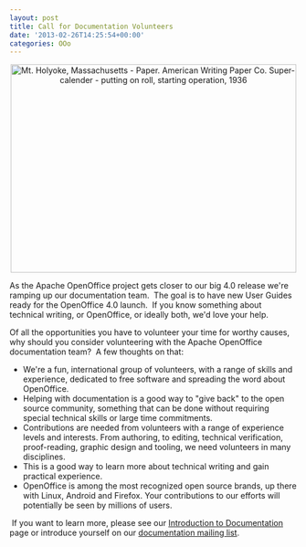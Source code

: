```yaml
---
layout: post
title: Call for Documentation Volunteers
date: '2013-02-26T14:25:54+00:00'
categories: OOo
---
```

<div align="center"><a title="Mt. Holyoke, Massachusetts - Paper. American Writing Paper Co. Super-calender - putting on roll, starting operation, 1936 by The U.S. National Archives, on Flickr" href="http://www.flickr.com/photos/usnationalarchives/7494447314/"><img width="500" height="365" alt="Mt. Holyoke, Massachusetts - Paper. American Writing Paper Co. Super-calender - putting on roll, starting operation, 1936" src="http://farm8.staticflickr.com/7135/7494447314_9c83562037.jpg" /></a></div> 
  <p> </p> 
  <p> </p> 
  <p>As the Apache OpenOffice project gets closer to our big 4.0 release we're ramping up our documentation team.&nbsp; The goal is to have new User Guides ready for the OpenOffice 4.0 launch.&nbsp; If you know something about technical writing, or OpenOffice, or ideally both, we'd love your help.&nbsp; <br /></p> 
  <p>Of all the opportunities you have to volunteer your time for worthy causes, why should you consider volunteering with the Apache OpenOffice documentation team?&nbsp; A few thoughts on that: <br /></p> 
  <ul> 
    <li>We're a fun, international group of volunteers, with a range of 
skills and experience, dedicated to free software and spreading the word
 about OpenOffice.</li> 
    <li>Helping with documentation is a good way to &quot;give back&quot; to the open 
source community, something that can be done without requiring special 
technical skills or large time commitments.<br /></li> 
    <li>Contributions are needed from volunteers with a range of experience levels and 
interests.  From authoring, to editing, technical verification, proof-reading, graphic design and tooling, we need volunteers in many disciplines.</li> 
    <li>This is a good way to learn more about technical writing and gain practical experience.</li> 
    <li>OpenOffice is among the most recognized open source brands, up there with Linux, Android and Firefox.  Your 
contributions to our efforts will potentially be seen by millions of users.</li> 
  </ul> 
  <p>&nbsp;If you want to learn more, please see our <a href="http://openoffice.apache.org/orientation/intro-doc.html">Introduction to Documentation</a> page or introduce yourself on our <a href="mailto:doc@openoffice.apache.org">documentation mailing list</a>.<br /></p>
